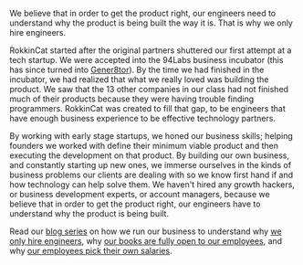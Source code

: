 We believe that in order to get the product right, our engineers need to understand
why the product is being built the way it is. That is why we only hire
engineers.

RokkinCat started after the original partners shuttered our first attempt at a tech startup.
We were accepted into the 94Labs business incubator (this has since turned into [Gener8tor](http://www.gener8tor.com)).
By the time we had finished in the incubator, we had realized that what we really loved 
was building the product. We saw that the 13 other companies in our class had 
not finished much of their products because they were having trouble finding programmers. 
RokkinCat was created to fill that gap, to be engineers that have enough business
experience to be effective technology partners.

By working with early stage startups, we honed our business skills; helping founders
we worked with define their minimum viable product and then executing the development 
on that product. By building our own business, and constantly starting up new ones, we 
immerse ourselves in the kinds of business problems our clients are dealing with so 
we know first hand if and how technology can help solve them. We haven't hired any
growth hackers, or business development experts, or account managers, because we believe
that in order to get the product right, our engineers have to understand why the product
is being built.

Read our [blog series](http://www.rokkincat.com) on how we run our business to understand why 
[we only hire engineers](http://www.rokkincat.com), why [our books are fully open to our employees](http://www.rokkincat.com),
and why [our employees pick their own salaries](http://www.rokkincat.com).
